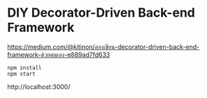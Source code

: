 # DIY Decorator-Driven Back-end Framework

https://medium.com/@kitinon/ลองเขียน-decorator-driven-back-end-framework-ด้วยตนเอง-e889ad7fd633

```
npm install
npm start
```

http://localhost:3000/
